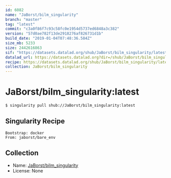 ```yaml
---
id: 6082
name: "JaBorst/bilm_singularity"
branch: "master"
tag: "latest"
commit: "c3a0f86f7c93c58fc0e1954d5737ed6848a3c382"
version: "57d0ae782f13de2918276af826731d1b"
build_date: "2019-01-04T07:48:36.584Z"
size_mb: 5233
size: 2442616863
sif: "https://datasets.datalad.org/shub/JaBorst/bilm_singularity/latest/2019-01-04-c3a0f86f-57d0ae78/57d0ae782f13de2918276af826731d1b.simg"
datalad_url: https://datasets.datalad.org?dir=/shub/JaBorst/bilm_singularity/latest/2019-01-04-c3a0f86f-57d0ae78/
recipe: https://datasets.datalad.org/shub/JaBorst/bilm_singularity/latest/2019-01-04-c3a0f86f-57d0ae78/Singularity
collection: JaBorst/bilm_singularity
---
```


# JaBorst/bilm_singularity:latest

```bash
$ singularity pull shub://JaBorst/bilm_singularity:latest
```

## Singularity Recipe

```singularity
Bootstrap: docker
From: jaborst/bare_env
```

## Collection

 - Name: [JaBorst/bilm_singularity](https://github.com/JaBorst/bilm_singularity)
 - License: None

